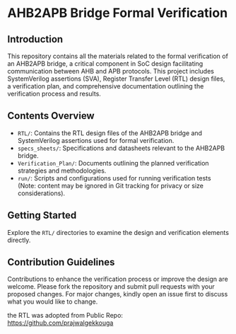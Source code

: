 # AHB2APB Bridge Formal Verification

## Introduction
This repository contains all the materials related to the formal verification of an AHB2APB bridge, a critical component in SoC design facilitating communication between AHB and APB protocols. This project includes SystemVerilog assertions (SVA), Register Transfer Level (RTL) design files, a verification plan, and comprehensive documentation outlining the verification process and results.

## Contents Overview
- `RTL/`: Contains the RTL design files of the AHB2APB bridge and SystemVerilog assertions used for formal verification.
- `specs_sheets/`: Specifications and datasheets relevant to the AHB2APB bridge.
- `Verification_Plan/`: Documents outlining the planned verification strategies and methodologies.
- `run/`: Scripts and configurations used for running verification tests (Note: content may be ignored in Git tracking for privacy or size considerations).

## Getting Started
Explore the `RTL/` directories to examine the design and verification elements directly.

## Contribution Guidelines
Contributions to enhance the verification process or improve the design are welcome. Please fork the repository and submit pull requests with your proposed changes. For major changes, kindly open an issue first to discuss what you would like to change.

the RTL was adopted from Public Repo:
https://github.com/prajwalgekkouga
